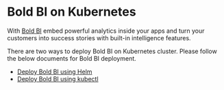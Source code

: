 # Bold BI on Kubernetes

With [Bold BI](https://www.boldbi.com/) embed powerful analytics inside your apps and turn your customers into success stories with built-in intelligence features.

There are two ways to deploy Bold BI on Kubernetes cluster. Please follow the below documents for Bold BI deployment.

* [Deploy Bold BI using Helm](helm/README.md)
* [Deploy Bold BI using kubectl](docs/index.md)

